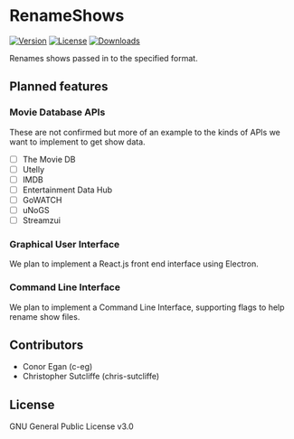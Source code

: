 # RenameShows
[![Version](https://img.shields.io/github/package-json/v/c-eg/RenameShows)](VERSION) [![License](https://img.shields.io/github/license/c-eg/RenameShows)](LICENSE) [![Downloads](https://img.shields.io/github/downloads/c-eg/RenameShows/total)](DOWNLOADS) 

Renames shows passed in to the specified format.

## Planned features
### Movie Database APIs
These are not confirmed but more of an example to the kinds of APIs we want to implement to get show data.
- [ ] The Movie DB
- [ ] Utelly
- [ ] IMDB
- [ ] Entertainment Data Hub
- [ ] GoWATCH
- [ ] uNoGS
- [ ] Streamzui

### Graphical User Interface
We plan to implement a React.js front end interface using Electron.

### Command Line Interface
We plan to implement a Command Line Interface, supporting flags to help rename show files.

## Contributors
 - Conor Egan (c-eg)
 - Christopher Sutcliffe (chris-sutcliffe)

## License
GNU General Public License v3.0
